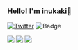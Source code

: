 ### Hello! I'm inukaki👋

[![Twitter](https://img.shields.io/twitter/url/https/twitter.com/cloudposse.svg?style=social&label=Follow%20%40inukaki932)](https://twitter.com/)
![Badge](https://cp-logo.vercel.app/atcoder/inukaki)

![](http://github-profile-summary-cards.vercel.app/api/cards/repos-per-language?username=inukaki&theme=default)
![](http://github-profile-summary-cards.vercel.app/api/cards/stats?username=inukaki&theme=default)
![](http://github-profile-summary-cards.vercel.app/api/cards/profile-details?username=inukaki&theme=default)
